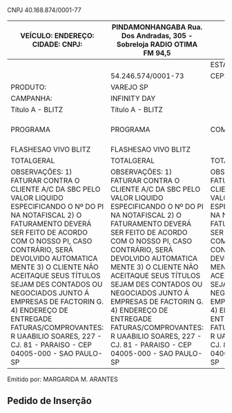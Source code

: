 <!-- image -->

CNPJ 40.168.874/0001-77

| VEÍCULO: ENDEREÇO: CIDADE: CNPJ:                                                                                                                                                                                                                                                                                                                                                                                                                           | PINDAMONHANGABA Rua. Dos Andradas, 305 -Sobreloja RADIO OTIMA FM 94,5                                                                                                                                                                                                                                                                                                                                                                                      | FONE:                                                                                                                                                                                                                                                                                                                                                                                                                                                      | SP (12) 3522.5470                                                                                                                                                                                                                                                                                                                                                                                                                                          | CLIENTE: CNPJ: CIDADE: ENDEREÇO:                                                                                                                                                                                                                                                                                                                                                                                                                           | TIM CELULAR S.A. RUA ABILIO SOARES, 227 - CJ. 81 São Paulo                                                                                                                                                                                                                                                                                                                                                                                                 |                                                                                                                                                                                                                                                                                                                                                                                                                                                            | AP: PI:                                                                                                                                                                                                                                                                                                                                                                                                                                                    |                                                                                                                                                                                                                                                                                                                                                                                                                                                            |                 |                 | 2201501312 2044193   |                 |                 |
|------------------------------------------------------------------------------------------------------------------------------------------------------------------------------------------------------------------------------------------------------------------------------------------------------------------------------------------------------------------------------------------------------------------------------------------------------------|------------------------------------------------------------------------------------------------------------------------------------------------------------------------------------------------------------------------------------------------------------------------------------------------------------------------------------------------------------------------------------------------------------------------------------------------------------|------------------------------------------------------------------------------------------------------------------------------------------------------------------------------------------------------------------------------------------------------------------------------------------------------------------------------------------------------------------------------------------------------------------------------------------------------------|------------------------------------------------------------------------------------------------------------------------------------------------------------------------------------------------------------------------------------------------------------------------------------------------------------------------------------------------------------------------------------------------------------------------------------------------------------|------------------------------------------------------------------------------------------------------------------------------------------------------------------------------------------------------------------------------------------------------------------------------------------------------------------------------------------------------------------------------------------------------------------------------------------------------------|------------------------------------------------------------------------------------------------------------------------------------------------------------------------------------------------------------------------------------------------------------------------------------------------------------------------------------------------------------------------------------------------------------------------------------------------------------|------------------------------------------------------------------------------------------------------------------------------------------------------------------------------------------------------------------------------------------------------------------------------------------------------------------------------------------------------------------------------------------------------------------------------------------------------------|------------------------------------------------------------------------------------------------------------------------------------------------------------------------------------------------------------------------------------------------------------------------------------------------------------------------------------------------------------------------------------------------------------------------------------------------------------|------------------------------------------------------------------------------------------------------------------------------------------------------------------------------------------------------------------------------------------------------------------------------------------------------------------------------------------------------------------------------------------------------------------------------------------------------------|-----------------|-----------------|----------------------|-----------------|-----------------|
|                                                                                                                                                                                                                                                                                                                                                                                                                                                            |                                                                                                                                                                                                                                                                                                                                                                                                                                                            | ESTADO:                                                                                                                                                                                                                                                                                                                                                                                                                                                    |                                                                                                                                                                                                                                                                                                                                                                                                                                                            |                                                                                                                                                                                                                                                                                                                                                                                                                                                            |                                                                                                                                                                                                                                                                                                                                                                                                                                                            |                                                                                                                                                                                                                                                                                                                                                                                                                                                            | SP ESTADO:                                                                                                                                                                                                                                                                                                                                                                                                                                                 |                                                                                                                                                                                                                                                                                                                                                                                                                                                            | PERÍODO         | VEÍC.:          | Julho / 2015         |                 |                 |
|                                                                                                                                                                                                                                                                                                                                                                                                                                                            | 54.246.574/0001-73                                                                                                                                                                                                                                                                                                                                                                                                                                         | CEP:                                                                                                                                                                                                                                                                                                                                                                                                                                                       | 12400-010                                                                                                                                                                                                                                                                                                                                                                                                                                                  |                                                                                                                                                                                                                                                                                                                                                                                                                                                            | 04.206.050/0001-80                                                                                                                                                                                                                                                                                                                                                                                                                                         | CEP:                                                                                                                                                                                                                                                                                                                                                                                                                                                       | 04.005-000                                                                                                                                                                                                                                                                                                                                                                                                                                                 |                                                                                                                                                                                                                                                                                                                                                                                                                                                            | VENCIMENTO:     |                 | 03/09/2015           |                 |                 |
| PRODUTO:                                                                                                                                                                                                                                                                                                                                                                                                                                                   | VAREJO SP                                                                                                                                                                                                                                                                                                                                                                                                                                                  |                                                                                                                                                                                                                                                                                                                                                                                                                                                            |                                                                                                                                                                                                                                                                                                                                                                                                                                                            |                                                                                                                                                                                                                                                                                                                                                                                                                                                            |                                                                                                                                                                                                                                                                                                                                                                                                                                                            |                                                                                                                                                                                                                                                                                                                                                                                                                                                            |                                                                                                                                                                                                                                                                                                                                                                                                                                                            |                                                                                                                                                                                                                                                                                                                                                                                                                                                            | EMISSÃO:        |                 | 29/07/15             |                 |                 |
| CAMPANHA:                                                                                                                                                                                                                                                                                                                                                                                                                                                  | INFINITY DAY                                                                                                                                                                                                                                                                                                                                                                                                                                               |                                                                                                                                                                                                                                                                                                                                                                                                                                                            |                                                                                                                                                                                                                                                                                                                                                                                                                                                            |                                                                                                                                                                                                                                                                                                                                                                                                                                                            |                                                                                                                                                                                                                                                                                                                                                                                                                                                            |                                                                                                                                                                                                                                                                                                                                                                                                                                                            |                                                                                                                                                                                                                                                                                                                                                                                                                                                            |                                                                                                                                                                                                                                                                                                                                                                                                                                                            | PÁGINA:         |                 | 1                    |                 |                 |
| Título A - BLITZ                                                                                                                                                                                                                                                                                                                                                                                                                                           | Título A - BLITZ                                                                                                                                                                                                                                                                                                                                                                                                                                           |                                                                                                                                                                                                                                                                                                                                                                                                                                                            |                                                                                                                                                                                                                                                                                                                                                                                                                                                            |                                                                                                                                                                                                                                                                                                                                                                                                                                                            |                                                                                                                                                                                                                                                                                                                                                                                                                                                            |                                                                                                                                                                                                                                                                                                                                                                                                                                                            |                                                                                                                                                                                                                                                                                                                                                                                                                                                            |                                                                                                                                                                                                                                                                                                                                                                                                                                                            |                 |                 |                      |                 |                 |
| PROGRAMA                                                                                                                                                                                                                                                                                                                                                                                                                                                   | PROGRAMA                                                                                                                                                                                                                                                                                                                                                                                                                                                   | COMUNICADOR                                                                                                                                                                                                                                                                                                                                                                                                                                                | HORÁRIO                                                                                                                                                                                                                                                                                                                                                                                                                                                    | PÇ SEG                                                                                                                                                                                                                                                                                                                                                                                                                                                     | 01 02 03 04 05 06 07 08 09 10 11 Q Q S S D S T Q Q S S D S                                                                                                                                                                                                                                                                                                                                                                                                 | 12 13 14 15 16 17 18 Q S S Q T                                                                                                                                                                                                                                                                                                                                                                                                                             | 19 20 21 22 23 24 D S Q S Q T                                                                                                                                                                                                                                                                                                                                                                                                                              | 25 26 27 28 29 D S T Q S                                                                                                                                                                                                                                                                                                                                                                                                                                   | 30 Q            | 31 S INS        | TOTAL                |                 |                 |
| FLASHESAO VIVO BLITZ                                                                                                                                                                                                                                                                                                                                                                                                                                       | FLASHESAO VIVO BLITZ                                                                                                                                                                                                                                                                                                                                                                                                                                       |                                                                                                                                                                                                                                                                                                                                                                                                                                                            | 12:00/13:00                                                                                                                                                                                                                                                                                                                                                                                                                                                | B A                                                                                                                                                                                                                                                                                                                                                                                                                                                        |                                                                                                                                                                                                                                                                                                                                                                                                                                                            |                                                                                                                                                                                                                                                                                                                                                                                                                                                            |                                                                                                                                                                                                                                                                                                                                                                                                                                                            |                                                                                                                                                                                                                                                                                                                                                                                                                                                            |                 | 1 1 1 1         | 0,00 900,00          |                 |                 |
| TOTALGERAL                                                                                                                                                                                                                                                                                                                                                                                                                                                 | TOTALGERAL                                                                                                                                                                                                                                                                                                                                                                                                                                                 | TOTALGERAL                                                                                                                                                                                                                                                                                                                                                                                                                                                 | TOTALGERAL                                                                                                                                                                                                                                                                                                                                                                                                                                                 | TOTALGERAL                                                                                                                                                                                                                                                                                                                                                                                                                                                 | TOTALGERAL                                                                                                                                                                                                                                                                                                                                                                                                                                                 | TOTALGERAL                                                                                                                                                                                                                                                                                                                                                                                                                                                 | TOTALGERAL                                                                                                                                                                                                                                                                                                                                                                                                                                                 | TOTALGERAL                                                                                                                                                                                                                                                                                                                                                                                                                                                 | TOTALGERAL      | 2               |                      |                 |                 |
| OBSERVAÇÕES: 1) FATURAR CONTRA O CLIENTE A/C DA SBC PELO VALOR LIQUIDO ESPECIFICANDO O Nº DO PI NA NOTAFISCAL 2) O FATURAMENTO DEVERÁ SER FEITO DE ACORDO COM O NOSSO PI, CASO CONTRÁRIO, SERÁ DEVOLVIDO AUTOMATICA MENTE 3) O CLIENTE NÃO ACEITAQUE SEUS TÍTULOS SEJAM DES CONTADOS OU NEGOCIADOS JUNTO Á EMPRESAS DE FACTORIN G. 4) ENDEREÇO DE ENTREGADE FATURAS/COMPROVANTES: R UAABILIO SOARES, 227 - CJ. 81 - PARAISO - CEP 04005-000 - SAO PAULO-SP | OBSERVAÇÕES: 1) FATURAR CONTRA O CLIENTE A/C DA SBC PELO VALOR LIQUIDO ESPECIFICANDO O Nº DO PI NA NOTAFISCAL 2) O FATURAMENTO DEVERÁ SER FEITO DE ACORDO COM O NOSSO PI, CASO CONTRÁRIO, SERÁ DEVOLVIDO AUTOMATICA MENTE 3) O CLIENTE NÃO ACEITAQUE SEUS TÍTULOS SEJAM DES CONTADOS OU NEGOCIADOS JUNTO Á EMPRESAS DE FACTORIN G. 4) ENDEREÇO DE ENTREGADE FATURAS/COMPROVANTES: R UAABILIO SOARES, 227 - CJ. 81 - PARAISO - CEP 04005-000 - SAO PAULO-SP | OBSERVAÇÕES: 1) FATURAR CONTRA O CLIENTE A/C DA SBC PELO VALOR LIQUIDO ESPECIFICANDO O Nº DO PI NA NOTAFISCAL 2) O FATURAMENTO DEVERÁ SER FEITO DE ACORDO COM O NOSSO PI, CASO CONTRÁRIO, SERÁ DEVOLVIDO AUTOMATICA MENTE 3) O CLIENTE NÃO ACEITAQUE SEUS TÍTULOS SEJAM DES CONTADOS OU NEGOCIADOS JUNTO Á EMPRESAS DE FACTORIN G. 4) ENDEREÇO DE ENTREGADE FATURAS/COMPROVANTES: R UAABILIO SOARES, 227 - CJ. 81 - PARAISO - CEP 04005-000 - SAO PAULO-SP | OBSERVAÇÕES: 1) FATURAR CONTRA O CLIENTE A/C DA SBC PELO VALOR LIQUIDO ESPECIFICANDO O Nº DO PI NA NOTAFISCAL 2) O FATURAMENTO DEVERÁ SER FEITO DE ACORDO COM O NOSSO PI, CASO CONTRÁRIO, SERÁ DEVOLVIDO AUTOMATICA MENTE 3) O CLIENTE NÃO ACEITAQUE SEUS TÍTULOS SEJAM DES CONTADOS OU NEGOCIADOS JUNTO Á EMPRESAS DE FACTORIN G. 4) ENDEREÇO DE ENTREGADE FATURAS/COMPROVANTES: R UAABILIO SOARES, 227 - CJ. 81 - PARAISO - CEP 04005-000 - SAO PAULO-SP | OBSERVAÇÕES: 1) FATURAR CONTRA O CLIENTE A/C DA SBC PELO VALOR LIQUIDO ESPECIFICANDO O Nº DO PI NA NOTAFISCAL 2) O FATURAMENTO DEVERÁ SER FEITO DE ACORDO COM O NOSSO PI, CASO CONTRÁRIO, SERÁ DEVOLVIDO AUTOMATICA MENTE 3) O CLIENTE NÃO ACEITAQUE SEUS TÍTULOS SEJAM DES CONTADOS OU NEGOCIADOS JUNTO Á EMPRESAS DE FACTORIN G. 4) ENDEREÇO DE ENTREGADE FATURAS/COMPROVANTES: R UAABILIO SOARES, 227 - CJ. 81 - PARAISO - CEP 04005-000 - SAO PAULO-SP | OBSERVAÇÕES: 1) FATURAR CONTRA O CLIENTE A/C DA SBC PELO VALOR LIQUIDO ESPECIFICANDO O Nº DO PI NA NOTAFISCAL 2) O FATURAMENTO DEVERÁ SER FEITO DE ACORDO COM O NOSSO PI, CASO CONTRÁRIO, SERÁ DEVOLVIDO AUTOMATICA MENTE 3) O CLIENTE NÃO ACEITAQUE SEUS TÍTULOS SEJAM DES CONTADOS OU NEGOCIADOS JUNTO Á EMPRESAS DE FACTORIN G. 4) ENDEREÇO DE ENTREGADE FATURAS/COMPROVANTES: R UAABILIO SOARES, 227 - CJ. 81 - PARAISO - CEP 04005-000 - SAO PAULO-SP | OBSERVAÇÕES: 1) FATURAR CONTRA O CLIENTE A/C DA SBC PELO VALOR LIQUIDO ESPECIFICANDO O Nº DO PI NA NOTAFISCAL 2) O FATURAMENTO DEVERÁ SER FEITO DE ACORDO COM O NOSSO PI, CASO CONTRÁRIO, SERÁ DEVOLVIDO AUTOMATICA MENTE 3) O CLIENTE NÃO ACEITAQUE SEUS TÍTULOS SEJAM DES CONTADOS OU NEGOCIADOS JUNTO Á EMPRESAS DE FACTORIN G. 4) ENDEREÇO DE ENTREGADE FATURAS/COMPROVANTES: R UAABILIO SOARES, 227 - CJ. 81 - PARAISO - CEP 04005-000 - SAO PAULO-SP | OBSERVAÇÕES: 1) FATURAR CONTRA O CLIENTE A/C DA SBC PELO VALOR LIQUIDO ESPECIFICANDO O Nº DO PI NA NOTAFISCAL 2) O FATURAMENTO DEVERÁ SER FEITO DE ACORDO COM O NOSSO PI, CASO CONTRÁRIO, SERÁ DEVOLVIDO AUTOMATICA MENTE 3) O CLIENTE NÃO ACEITAQUE SEUS TÍTULOS SEJAM DES CONTADOS OU NEGOCIADOS JUNTO Á EMPRESAS DE FACTORIN G. 4) ENDEREÇO DE ENTREGADE FATURAS/COMPROVANTES: R UAABILIO SOARES, 227 - CJ. 81 - PARAISO - CEP 04005-000 - SAO PAULO-SP | OBSERVAÇÕES: 1) FATURAR CONTRA O CLIENTE A/C DA SBC PELO VALOR LIQUIDO ESPECIFICANDO O Nº DO PI NA NOTAFISCAL 2) O FATURAMENTO DEVERÁ SER FEITO DE ACORDO COM O NOSSO PI, CASO CONTRÁRIO, SERÁ DEVOLVIDO AUTOMATICA MENTE 3) O CLIENTE NÃO ACEITAQUE SEUS TÍTULOS SEJAM DES CONTADOS OU NEGOCIADOS JUNTO Á EMPRESAS DE FACTORIN G. 4) ENDEREÇO DE ENTREGADE FATURAS/COMPROVANTES: R UAABILIO SOARES, 227 - CJ. 81 - PARAISO - CEP 04005-000 - SAO PAULO-SP | Comissão da SBC | Comissão da SBC | Comissão da SBC      | Comissão da SBC | Comissão da SBC |

Emitido por: MARGARIDA M. ARANTES

## Pedido de Inserção